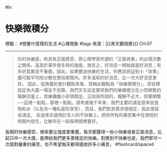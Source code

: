 #ln 
# 快樂微積分
標籤： #想要什麼樣的生活 #心理現象  #tags 
來源：[[《黑天鵝效應》]] CH.07

---

> 你的快樂感，和具有正面感受，即心理學家所謂的「正面效果」的出現次數之關係，遠高於事件發生時的強度。換言之，好消息一開始就是好消息；有多好其實並不重要。因此，如果要過快樂的生活，你應該把這些小「效果」盡可能平均地分散在整段期間內。許多溫和的好消息，比一次大好消息更好。
> 因此，從狹義的會計觀點來看，我稱此觀點為「快樂微積分」，把目標設定為大贏一場並不划算。我們天生註定要把我們的樂趣建立在小而頻繁的報酬流量上，其樂趣雖小卻很穩定。正如我所說的，報酬不必大，但要頻繁──這裡一點點，那裡一點點。請考慮幾千年來，我們主要的滿足感來自食物和水（以及另一種私密的享受），而且，我們對其需求很穩定，因此很容易滿足。
> 反過來亦適用於吾人的不快樂上。把你所有的痛苦集中在很短的時間內發生，比散布在一段長時間裡要好。

長期的快樂感受，頻率要比強度更重要。每天都獲得一些小快樂或者正面消息，比起只中一次大獎，能帶給我們更多更穩定的快樂。對應到不快樂也是，我們寧可一次面對嚴重的痛苦，也不希望每天都得接收許多小痛苦。 #flashcard/spaced